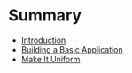 # Summary

* [Introduction](README.md)
* [Building a Basic Application](building-a-basic-application/README.md)
* [Make It Uniform](make-it-uniform/README.md)

